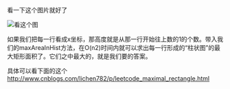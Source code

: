  看一下这个图片就好了
  
  ![看这个图](http://images.cnitblog.com/blog/466943/201307/20232015-42cfb4fde2c34119b1811953e34d4193.png)


如果我们把每一行看成x坐标，那高度就是从那一行开始往上数的1的个数。带入我们的maxAreaInHist方法，在O(n2)时间内就可以求出每一行形成的“柱状图”的最大矩形面积了。它们之中最大的，就是我们要的答案。



具体可以看下面的这个
<http://www.cnblogs.com/lichen782/p/leetcode_maximal_rectangle.html>


